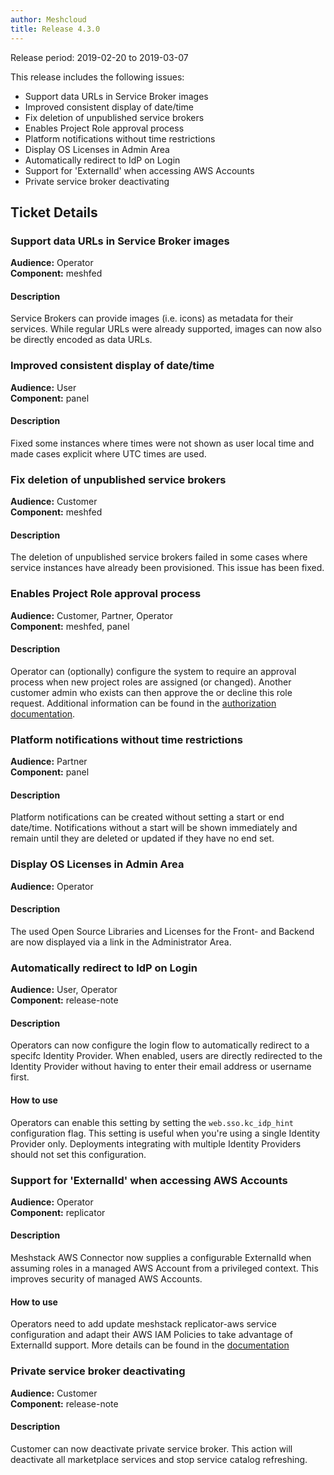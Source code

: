 ```yaml
---
author: Meshcloud
title: Release 4.3.0
---
```


Release period: 2019-02-20 to 2019-03-07

This release includes the following issues:
* Support data URLs in Service Broker images
* Improved consistent display of date/time
* Fix deletion of unpublished service brokers
* Enables Project Role approval process
* Platform notifications without time restrictions
* Display OS Licenses in Admin Area
* Automatically redirect to IdP on Login
* Support for 'ExternalId' when accessing AWS Accounts
* Private service broker deactivating
<!--truncate-->

## Ticket Details
### Support data URLs in Service Broker images
**Audience:** Operator<br>**Component:** meshfed


#### Description
Service Brokers can provide images (i.e. icons) as metadata for their services. While regular URLs were already supported, images can now also be directly encoded as data URLs.

### Improved consistent display of date/time
**Audience:** User<br>**Component:** panel


#### Description
Fixed some instances where times were not shown as user local time and made cases explicit where UTC times are used.

### Fix deletion of unpublished service brokers
**Audience:** Customer<br>**Component:** meshfed


#### Description
The deletion of unpublished service brokers failed in some cases where service instances have already been provisioned.
This issue has been fixed.

### Enables Project Role approval process
**Audience:** Customer, Partner, Operator<br>**Component:** meshfed, panel


#### Description
Operator can (optionally) configure the system to require an approval process when new project roles are assigned (or changed).
Another customer admin who exists can then approve the or decline this role request.
Additional information can be found in the <a href="https://docs.meshcloud.io/docs/meshstack.authorization.html">authorization documentation</a>.

### Platform notifications without time restrictions
**Audience:** Partner<br>**Component:** panel


#### Description
Platform notifications can be created without setting a start or end date/time. Notifications without a start will be shown immediately and remain until they are deleted or updated if they have no end set.

### Display OS Licenses in Admin Area
**Audience:** Operator<br>

#### Description
The used Open Source Libraries and Licenses for the Front- and Backend are now displayed via a link in the Administrator Area.

### Automatically redirect to IdP on Login
**Audience:** User, Operator<br>**Component:** release-note


#### Description
Operators can now configure the login flow to automatically redirect to a specifc Identity Provider.
When enabled, users are directly redirected to the Identity Provider without having to enter their
email address or username first.

#### How to use
Operators can enable this setting by setting the `web.sso.kc_idp_hint` configuration flag.
This setting is useful when you're using a single Identity Provider only. Deployments integrating with
multiple Identity Providers should not set this configuration.

### Support for 'ExternalId' when accessing AWS Accounts
**Audience:** Operator<br>**Component:** replicator


#### Description
Meshstack AWS Connector now supplies a configurable ExternalId when assuming roles in a managed AWS
Account from a privileged context. This improves security of managed AWS Accounts.

#### How to use
Operators need to add update meshstack replicator-aws service configuration and adapt their AWS IAM Policies to 
take advantage of ExternalId support.
More details can be found in the <a href="https://docs.meshcloud.io/docs/meshstack.aws.html">documentation</a>

### Private service broker deactivating
**Audience:** Customer<br>**Component:** release-note


#### Description
Customer can now deactivate private service broker. This action will deactivate all marketplace services and stop service catalog refreshing.

